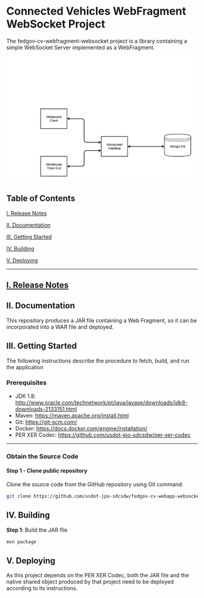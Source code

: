 # Connected Vehicles WebFragment WebSocket Project

The fedgov-cv-webfragment-websocket project is a library containing a simple WebSocket Server implemented as a WebFragment.

![Diagram](doc/images/fedgov-cv-webapp-websocket-diagram.png)

<a name="toc"/>

## Table of Contents

[I. Release Notes](#release-notes)

[II. Documentation](#documentation)

[III. Getting Started](#getting-started)

[IV. Building](#building)

[V. Deploying](#deploying)

---

<a name="release-notes" id="release-notes"/>

## [I. Release Notes](ReleaseNotes.md)

<a name="documentation"/>

## II. Documentation

This repository produces a JAR file containing a Web Fragment, so it can be incorporated into a WAR file and deployed.

<a name="getting-started"/>

## III. Getting Started

The following instructions describe the procedure to fetch, build, and run the application

### Prerequisites
* JDK 1.8: http://www.oracle.com/technetwork/pt/java/javase/downloads/jdk8-downloads-2133151.html
* Maven: https://maven.apache.org/install.html
* Git: https://git-scm.com/
* Docker: https://docs.docker.com/engine/installation/
* PER XER Codec: https://github.com/usdot-jpo-sdcsdw/per-xer-codec

---
### Obtain the Source Code

#### Step 1 - Clone public repository

Clone the source code from the GitHub repository using Git command:

```bash
git clone https://github.com/usdot-jpo-sdcsdw/fedgov-cv-webapp-websocket.git
```

<a name="building"/>

## IV. Building

**Step 1**: Build the JAR file

```bash
mvn package
```

<a name="deploying"/>

## V. Deploying

As this project depends on the PER XER Codec, both the JAR file and the native shared object produced by that project need to be deployed according to its instructions. 

</a>